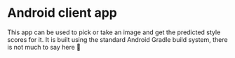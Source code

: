 # Android client app

This app can be used to pick or take an image and get the predicted style scores for it. It is built using the standard Android Gradle build system, there is not much to say here 💃
